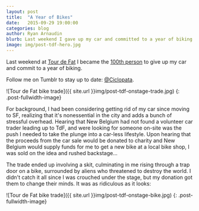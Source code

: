 ```yaml
---
layout: post
title:  "A Year of Bikes"
date:   2015-09-29 19:00:00
categories: blog
author: Ryan Arnaudin
blurb: Last weekend I gave up my car and committed to a year of biking. 
image: img/post-tdf-hero.jpg
---
```

Last weekend at [Tour de Fat](https://www.sfbike.org/event/fat_2015/) I became the [100th person](http://www.newbelgium.com/Events/tour-de-fat/CarTrader) to give up my car and commit to a year of biking. 

Follow me on Tumblr to stay up to date: [@Ciclopata](http://ciclopata.tumblr.com/).

![Tour de Fat bike trade]({{ site.url }}img/post-tdf-onstage-trade.jpg)
{: .post-fullwidth-image}

For background, I had been considering getting rid of my car since moving to SF, realizing that it's nonessential in the city and adds a bunch of stressful overhead. Hearing that New Belgium had not found a volunteer car trader leading up to TdF, and were looking for someone on-site was the push I needed to take the plunge into a car-less lifestyle. Upon hearing that the proceeds from the car sale would be donated to charity and New Belgium would supply funds for me to get a new bike at a local bike shop, I was sold on the idea and rushed backstage... 

The trade ended up involving a skit, culminating in me rising through a trap door on a bike, surrounded by aliens who threatened to destroy the world. I didn't catch it all since I was crouched under the stage, but my donation got them to change their minds. It was as ridiculous as it looks:

![Tour de Fat bike trade]({{ site.url }}img/post-tdf-onstage-bike.jpg)
{: .post-fullwidth-image}
